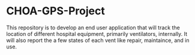 # CHOA-GPS-Project
This repository is to develop an end user application that will track the location of different hospital equipment, primarily ventilators, internally.  It will also report the a few states of each vent like repair, maintaince, and in use.

